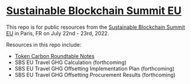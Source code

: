 # [Sustainable Blockchain Summit EU](https://sbs.tech/)
This repo is for public resources from the [Sustainable Blockchain Summit EU](https://sbs.tech/) in Paris, FR on July 22nd - 23rd, 2022.

Resources in this repo include:

- [Token Carbon Roundtable Notes](https://github.com/protocol/SBS_EU/blob/main/SBS_EU_Token_Carbon_Roundtable_Notes.pdf)
- SBS EU Travel GHG Calculation (forthcoming)
- SBS EU Travel GHG Offsetting Implementation Plan (forthcoming)
- SBS EU Travel GHG Offsetting Procurement Results (forthcoming)
